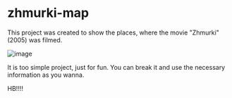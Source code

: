# zhmurki-map
This project was created to show the places, where the movie "Zhmurki" (2005) was filmed.

![image](https://user-images.githubusercontent.com/58432297/171065019-2deaa3af-31f0-42fb-b265-fb574f763027.png)

It is too simple project, just for fun. You can break it and use the necessary information as you wanna.

HB!!!!
